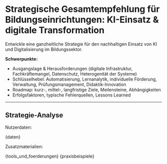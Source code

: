 <!-- gesamtstrategie.md -->
# Strategische Gesamtempfehlung für Bildungseinrichtungen: KI-Einsatz & digitale Transformation

Entwickle eine ganzheitliche Strategie für den nachhaltigen Einsatz von KI und Digitalisierung im Bildungssektor.

**Schwerpunkte:**
- Ausgangslage & Herausforderungen (digitale Infrastruktur, Fachkräftemangel, Datenschutz, Heterogenität der Systeme)
- Schlüsselhebel: Automatisierung, Lernanalytik, individuelle Förderung, Verwaltung, Prüfungsmanagement, Didaktik-Innovation
- Roadmap: kurz-, mittel-, langfristige Ziele, Meilensteine, Abhängigkeiten
- Erfolgsfaktoren, typische Fehlerquellen, Lessons Learned

---

## Strategie-Analyse

Nutzerdaten:

{daten}

Zusatzmaterialien:

{tools_und_foerderungen}
{praxisbeispiele}
